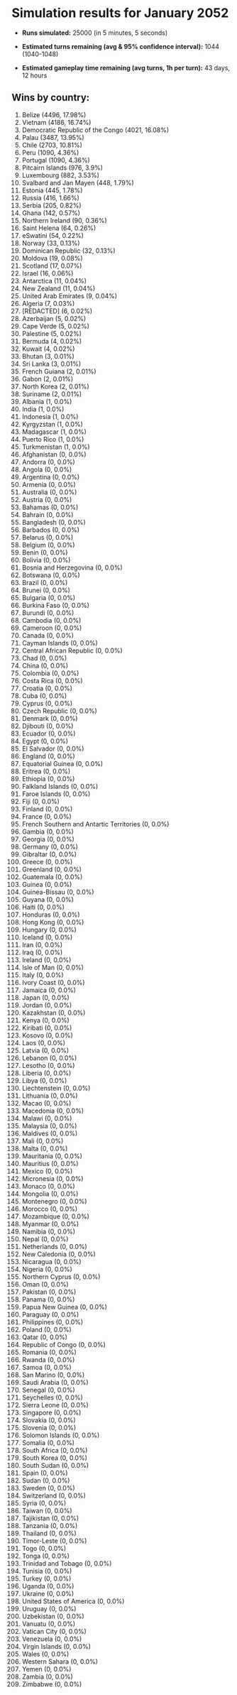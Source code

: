 # Simulation results for January 2052

* **Runs simulated:** 25000 (in 5 minutes, 5 seconds)

* **Estimated turns remaining (avg & 95% confidence interval):** 1044 (1040-1048)

* **Estimated gameplay time remaining (avg turns, 1h per turn):** 43 days, 12 hours

## Wins by country:
1. Belize (4496, 17.98%)
2. Vietnam (4186, 16.74%)
3. Democratic Republic of the Congo (4021, 16.08%)
4. Palau (3487, 13.95%)
5. Chile (2703, 10.81%)
6. Peru (1090, 4.36%)
7. Portugal (1090, 4.36%)
8. Pitcairn Islands (976, 3.9%)
9. Luxembourg (882, 3.53%)
10. Svalbard and Jan Mayen (448, 1.79%)
11. Estonia (445, 1.78%)
12. Russia (416, 1.66%)
13. Serbia (205, 0.82%)
14. Ghana (142, 0.57%)
15. Northern Ireland (90, 0.36%)
16. Saint Helena (64, 0.26%)
17. eSwatini (54, 0.22%)
18. Norway (33, 0.13%)
19. Dominican Republic (32, 0.13%)
20. Moldova (19, 0.08%)
21. Scotland (17, 0.07%)
22. Israel (16, 0.06%)
23. Antarctica (11, 0.04%)
24. New Zealand (11, 0.04%)
25. United Arab Emirates (9, 0.04%)
26. Algeria (7, 0.03%)
27. [REDACTED] (6, 0.02%)
28. Azerbaijan (5, 0.02%)
29. Cape Verde (5, 0.02%)
30. Palestine (5, 0.02%)
31. Bermuda (4, 0.02%)
32. Kuwait (4, 0.02%)
33. Bhutan (3, 0.01%)
34. Sri Lanka (3, 0.01%)
35. French Guiana (2, 0.01%)
36. Gabon (2, 0.01%)
37. North Korea (2, 0.01%)
38. Suriname (2, 0.01%)
39. Albania (1, 0.0%)
40. India (1, 0.0%)
41. Indonesia (1, 0.0%)
42. Kyrgyzstan (1, 0.0%)
43. Madagascar (1, 0.0%)
44. Puerto Rico (1, 0.0%)
45. Turkmenistan (1, 0.0%)
46. Afghanistan (0, 0.0%)
47. Andorra (0, 0.0%)
48. Angola (0, 0.0%)
49. Argentina (0, 0.0%)
50. Armenia (0, 0.0%)
51. Australia (0, 0.0%)
52. Austria (0, 0.0%)
53. Bahamas (0, 0.0%)
54. Bahrain (0, 0.0%)
55. Bangladesh (0, 0.0%)
56. Barbados (0, 0.0%)
57. Belarus (0, 0.0%)
58. Belgium (0, 0.0%)
59. Benin (0, 0.0%)
60. Bolivia (0, 0.0%)
61. Bosnia and Herzegovina (0, 0.0%)
62. Botswana (0, 0.0%)
63. Brazil (0, 0.0%)
64. Brunei (0, 0.0%)
65. Bulgaria (0, 0.0%)
66. Burkina Faso (0, 0.0%)
67. Burundi (0, 0.0%)
68. Cambodia (0, 0.0%)
69. Cameroon (0, 0.0%)
70. Canada (0, 0.0%)
71. Cayman Islands (0, 0.0%)
72. Central African Republic (0, 0.0%)
73. Chad (0, 0.0%)
74. China (0, 0.0%)
75. Colombia (0, 0.0%)
76. Costa Rica (0, 0.0%)
77. Croatia (0, 0.0%)
78. Cuba (0, 0.0%)
79. Cyprus (0, 0.0%)
80. Czech Republic (0, 0.0%)
81. Denmark (0, 0.0%)
82. Djibouti (0, 0.0%)
83. Ecuador (0, 0.0%)
84. Egypt (0, 0.0%)
85. El Salvador (0, 0.0%)
86. England (0, 0.0%)
87. Equatorial Guinea (0, 0.0%)
88. Eritrea (0, 0.0%)
89. Ethiopia (0, 0.0%)
90. Falkland Islands (0, 0.0%)
91. Faroe Islands (0, 0.0%)
92. Fiji (0, 0.0%)
93. Finland (0, 0.0%)
94. France (0, 0.0%)
95. French Southern and Antartic Territories (0, 0.0%)
96. Gambia (0, 0.0%)
97. Georgia (0, 0.0%)
98. Germany (0, 0.0%)
99. Gibraltar (0, 0.0%)
100. Greece (0, 0.0%)
101. Greenland (0, 0.0%)
102. Guatemala (0, 0.0%)
103. Guinea (0, 0.0%)
104. Guinea-Bissau (0, 0.0%)
105. Guyana (0, 0.0%)
106. Haiti (0, 0.0%)
107. Honduras (0, 0.0%)
108. Hong Kong (0, 0.0%)
109. Hungary (0, 0.0%)
110. Iceland (0, 0.0%)
111. Iran (0, 0.0%)
112. Iraq (0, 0.0%)
113. Ireland (0, 0.0%)
114. Isle of Man (0, 0.0%)
115. Italy (0, 0.0%)
116. Ivory Coast (0, 0.0%)
117. Jamaica (0, 0.0%)
118. Japan (0, 0.0%)
119. Jordan (0, 0.0%)
120. Kazakhstan (0, 0.0%)
121. Kenya (0, 0.0%)
122. Kiribati (0, 0.0%)
123. Kosovo (0, 0.0%)
124. Laos (0, 0.0%)
125. Latvia (0, 0.0%)
126. Lebanon (0, 0.0%)
127. Lesotho (0, 0.0%)
128. Liberia (0, 0.0%)
129. Libya (0, 0.0%)
130. Liechtenstein (0, 0.0%)
131. Lithuania (0, 0.0%)
132. Macao (0, 0.0%)
133. Macedonia (0, 0.0%)
134. Malawi (0, 0.0%)
135. Malaysia (0, 0.0%)
136. Maldives (0, 0.0%)
137. Mali (0, 0.0%)
138. Malta (0, 0.0%)
139. Mauritania (0, 0.0%)
140. Mauritius (0, 0.0%)
141. Mexico (0, 0.0%)
142. Micronesia (0, 0.0%)
143. Monaco (0, 0.0%)
144. Mongolia (0, 0.0%)
145. Montenegro (0, 0.0%)
146. Morocco (0, 0.0%)
147. Mozambique (0, 0.0%)
148. Myanmar (0, 0.0%)
149. Namibia (0, 0.0%)
150. Nepal (0, 0.0%)
151. Netherlands (0, 0.0%)
152. New Caledonia (0, 0.0%)
153. Nicaragua (0, 0.0%)
154. Nigeria (0, 0.0%)
155. Northern Cyprus (0, 0.0%)
156. Oman (0, 0.0%)
157. Pakistan (0, 0.0%)
158. Panama (0, 0.0%)
159. Papua New Guinea (0, 0.0%)
160. Paraguay (0, 0.0%)
161. Philippines (0, 0.0%)
162. Poland (0, 0.0%)
163. Qatar (0, 0.0%)
164. Republic of Congo (0, 0.0%)
165. Romania (0, 0.0%)
166. Rwanda (0, 0.0%)
167. Samoa (0, 0.0%)
168. San Marino (0, 0.0%)
169. Saudi Arabia (0, 0.0%)
170. Senegal (0, 0.0%)
171. Seychelles (0, 0.0%)
172. Sierra Leone (0, 0.0%)
173. Singapore (0, 0.0%)
174. Slovakia (0, 0.0%)
175. Slovenia (0, 0.0%)
176. Solomon Islands (0, 0.0%)
177. Somalia (0, 0.0%)
178. South Africa (0, 0.0%)
179. South Korea (0, 0.0%)
180. South Sudan (0, 0.0%)
181. Spain (0, 0.0%)
182. Sudan (0, 0.0%)
183. Sweden (0, 0.0%)
184. Switzerland (0, 0.0%)
185. Syria (0, 0.0%)
186. Taiwan (0, 0.0%)
187. Tajikistan (0, 0.0%)
188. Tanzania (0, 0.0%)
189. Thailand (0, 0.0%)
190. Timor-Leste (0, 0.0%)
191. Togo (0, 0.0%)
192. Tonga (0, 0.0%)
193. Trinidad and Tobago (0, 0.0%)
194. Tunisia (0, 0.0%)
195. Turkey (0, 0.0%)
196. Uganda (0, 0.0%)
197. Ukraine (0, 0.0%)
198. United States of America (0, 0.0%)
199. Uruguay (0, 0.0%)
200. Uzbekistan (0, 0.0%)
201. Vanuatu (0, 0.0%)
202. Vatican City (0, 0.0%)
203. Venezuela (0, 0.0%)
204. Virgin Islands (0, 0.0%)
205. Wales (0, 0.0%)
206. Western Sahara (0, 0.0%)
207. Yemen (0, 0.0%)
208. Zambia (0, 0.0%)
209. Zimbabwe (0, 0.0%)
